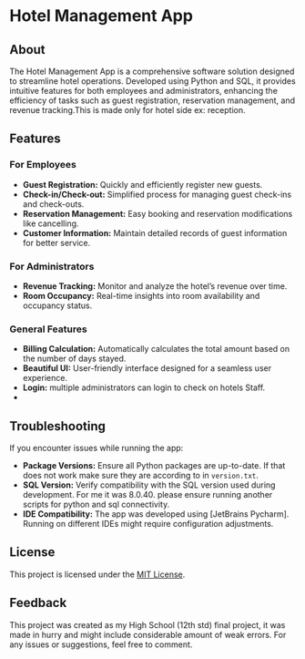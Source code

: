 # Hotel Management App

## About
The Hotel Management App is a comprehensive software solution designed to streamline hotel operations. Developed using Python and SQL, it provides intuitive features for both employees and administrators, enhancing the efficiency of tasks such as guest registration, reservation management, and revenue tracking.This is made only for hotel side ex: reception.

## Features
### For Employees
- **Guest Registration:** Quickly and efficiently register new guests.
- **Check-in/Check-out:** Simplified process for managing guest check-ins and check-outs.
- **Reservation Management:** Easy booking and reservation modifications like cancelling.
- **Customer Information:** Maintain detailed records of guest information for better service.

### For Administrators
- **Revenue Tracking:** Monitor and analyze the hotel’s revenue over time.
- **Room Occupancy:** Real-time insights into room availability and occupancy status.

### General Features
- **Billing Calculation:** Automatically calculates the total amount based on the number of days stayed.
- **Beautiful UI:** User-friendly interface designed for a seamless user experience.
- **Login:** multiple administrators can login to check on hotels Staff.
- 

## Troubleshooting
If you encounter issues while running the app:
- **Package Versions:** Ensure all Python packages are up-to-date. If that does not work make sure they are according to in `version.txt`.
- **SQL Version:** Verify compatibility with the SQL version used during development. For me it was 8.0.40. please ensure running another scripts for python and sql connectivity.
- **IDE Compatibility:** The app was developed using [JetBrains Pycharm]. Running on different IDEs might require configuration adjustments.


## License
This project is licensed under the [MIT License](LICENSE).

## Feedback
This project was created as my High School (12th std) final project, it was made in hurry and might include considerable amount of weak errors. For any issues or suggestions, feel free to comment. 

